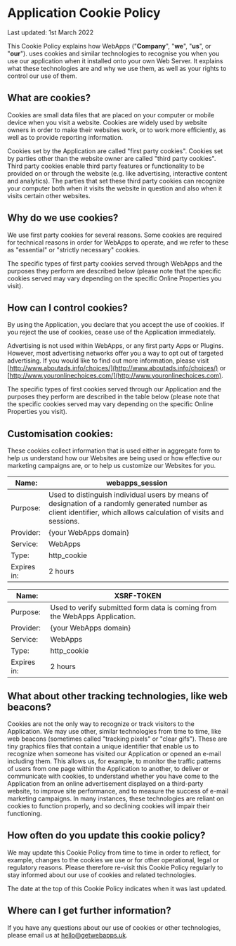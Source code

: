 # Application Cookie Policy

Last updated: 1st March 2022

This Cookie Policy explains how WebApps ("**Company**", "**we**", "**us**", or "**our**"). uses cookies and similar technologies to recognise you when you use our application when it installed onto your own Web Server. It explains what these technologies are and why we use them, as well as your rights to control our use of them.

## What are cookies?

Cookies are small data files that are placed on your computer or mobile device when you visit a website. Cookies are widely used by website owners in order to make their websites work, or to work more efficiently, as well as to provide reporting information.

Cookies set by the Application are called "first party cookies". Cookies set by parties other than the website owner are called "third party cookies". Third party cookies enable third party features or functionality to be provided on or through the website (e.g. like advertising, interactive content and analytics). The parties that set these third party cookies can recognize your computer both when it visits the website in question and also when it visits certain other websites.

## Why do we use cookies?

We use first party cookies for several reasons. Some cookies are required for technical reasons in order for WebApps to operate, and we refer to these as "essential" or "strictly necessary" cookies.

The specific types of first party cookies served through WebApps and the purposes they perform are described below (please note that the specific cookies served may vary depending on the specific Online Properties you visit).

## How can I control cookies?

By using the Application, you declare that you accept the use of cookies. If you reject the use of cookies, cease use of the Application immediately.

Advertising is not used within WebApps, or any first party Apps or Plugins. However, most advertising networks offer you a way to opt out of targeted advertising. If you would like to find out more information, please visit [http://www.aboutads.info/choices/](http://www.aboutads.info/choices/) or [http://www.youronlinechoices.com/](http://www.youronlinechoices.com).

The specific types of first cookies served through our Application and the purposes they perform are described in the table below (please note that the specific cookies served may vary depending on the specific Online Properties you visit).

## Customisation cookies:

These cookies collect information that is used either in aggregate form to help us understand how our Websites are being used or how effective our marketing campaigns are, or to help us customize our Websites for you.

| Name:       | webapps\_session                                                                                                                                                   |
| ----------- | ------------------------------------------------------------------------------------------------------------------------------------------------------------------ |
| Purpose:    | Used to distinguish individual users by means of designation of a randomly generated number as client identifier, which allows calculation of visits and sessions. |
| Provider:   | {your WebApps domain}                                                                                                                                              |
| Service:    | WebApps                                                                                                                                                            |
| Type:       | http\_cookie                                                                                                                                                       |
| Expires in: | 2 hours                                                                                                                                                            |

| Name:       | XSRF-TOKEN                                                                 |
| ----------- | -------------------------------------------------------------------------- |
| Purpose:    | Used to verify submitted form data is coming from the WebApps Application. |
| Provider:   | {your WebApps domain}                                                      |
| Service:    | WebApps                                                                    |
| Type:       | http\_cookie                                                               |
| Expires in: | 2 hours                                                                    |

## What about other tracking technologies, like web beacons?

Cookies are not the only way to recognize or track visitors to the Application. We may use other, similar technologies from time to time, like web beacons (sometimes called "tracking pixels" or "clear gifs"). These are tiny graphics files that contain a unique identifier that enable us to recognize when someone has visited our Application or opened an e-mail including them. This allows us, for example, to monitor the traffic patterns of users from one page within the Application to another, to deliver or communicate with cookies, to understand whether you have come to the Application from an online advertisement displayed on a third-party website, to improve site performance, and to measure the success of e-mail marketing campaigns. In many instances, these technologies are reliant on cookies to function properly, and so declining cookies will impair their functioning.

## How often do you update this cookie policy?

We may update this Cookie Policy from time to time in order to reflect, for example, changes to the cookies we use or for other operational, legal or regulatory reasons. Please therefore re-visit this Cookie Policy regularly to stay informed about our use of cookies and related technologies.

The date at the top of this Cookie Policy indicates when it was last updated.

## Where can I get further information?

If you have any questions about our use of cookies or other technologies, please email us at [hello@getwebapps.uk](hello@getwebapps.uk).
